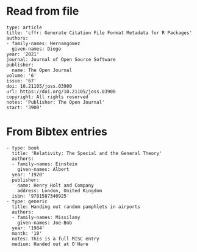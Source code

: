 # Read from file

    type: article
    title: 'cffr: Generate Citation File Format Metadata for R Packages'
    authors:
    - family-names: Hernangómez
      given-names: Diego
    year: '2021'
    journal: Journal of Open Source Software
    publisher:
      name: The Open Journal
    volume: '6'
    issue: '67'
    doi: 10.21105/joss.03900
    url: https://doi.org/10.21105/joss.03900
    copyright: All rights reserved
    notes: 'Publisher: The Open Journal'
    start: '3900'

# From Bibtex entries

    - type: book
      title: 'Relativity: The Special and the General Theory'
      authors:
      - family-names: Einstein
        given-names: Albert
      year: '1920'
      publisher:
        name: Henry Holt and Company
        address: London, United Kingdom
      isbn: '9781587340925'
    - type: generic
      title: Handing out random pamphlets in airports
      authors:
      - family-names: Missilany
        given-names: Joe-Bob
      year: '1984'
      month: '10'
      notes: This is a full MISC entry
      medium: Handed out at O'Hare

